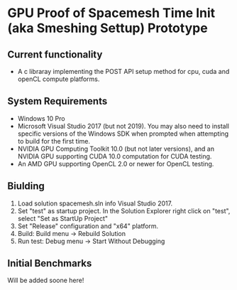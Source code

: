 # GPU Proof of Spacemesh Time Init (aka Smeshing Settup) Prototype

## Current functionality
- A c libraray implementing the POST API setup method for cpu, cuda and openCL compute platforms.

## System Requirements
- Windows 10 Pro
- Microsoft Visual Studio 2017 (but not 2019). You may also need to install specific versions of the Windows SDK when prompted when attempting to build for the first time.
- NVIDIA GPU Computing Toolkit 10.0 (but not later versions), and an NVIDIA GPU supporting CUDA 10.0 computation for CUDA testing.
- An AMD GPU supporting OpenCL 2.0 or newer for OpenCL testing.

## Biulding
1. Load solution spacemesh.sln info Visual Studio 2017.
2. Set "test" as startup project. In the Solution Explorer right click on "test", select "Set as StartUp Project"
3. Set "Release" configuration and "x64" platform.
4. Build: Build menu -> Rebuild Solution
5. Run test: Debug menu -> Start Without Debugging

## Initial Benchmarks
Will be added soone here!
